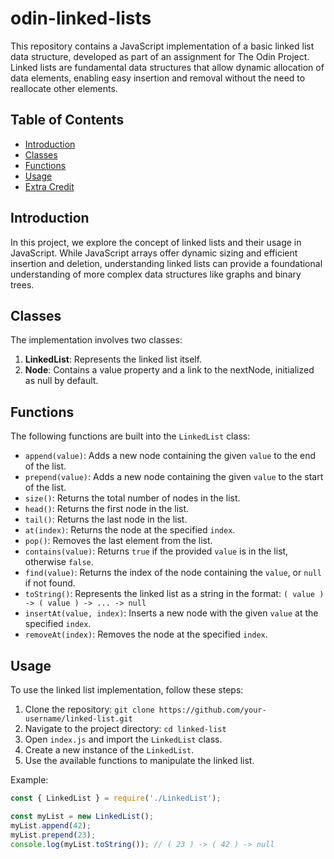 # odin-linked-lists

This repository contains a JavaScript implementation of a basic linked list data structure, developed as part of an assignment for The Odin Project. Linked lists are fundamental data structures that allow dynamic allocation of data elements, enabling easy insertion and removal without the need to reallocate other elements.

## Table of Contents

- [Introduction](#introduction)
- [Classes](#classes)
- [Functions](#functions)
- [Usage](#usage)
- [Extra Credit](#extra-credit)

## Introduction

In this project, we explore the concept of linked lists and their usage in JavaScript. While JavaScript arrays offer dynamic sizing and efficient insertion and deletion, understanding linked lists can provide a foundational understanding of more complex data structures like graphs and binary trees.

## Classes

The implementation involves two classes:

1. **LinkedList**: Represents the linked list itself.
2. **Node**: Contains a value property and a link to the nextNode, initialized as null by default.

## Functions

The following functions are built into the `LinkedList` class:

- `append(value)`: Adds a new node containing the given `value` to the end of the list.
- `prepend(value)`: Adds a new node containing the given `value` to the start of the list.
- `size()`: Returns the total number of nodes in the list.
- `head()`: Returns the first node in the list.
- `tail()`: Returns the last node in the list.
- `at(index)`: Returns the node at the specified `index`.
- `pop()`: Removes the last element from the list.
- `contains(value)`: Returns `true` if the provided `value` is in the list, otherwise `false`.
- `find(value)`: Returns the index of the node containing the `value`, or `null` if not found.
- `toString()`: Represents the linked list as a string in the format: `( value ) -> ( value ) -> ... -> null`
- `insertAt(value, index)`: Inserts a new node with the given `value` at the specified `index`.
- `removeAt(index)`: Removes the node at the specified `index`.

## Usage

To use the linked list implementation, follow these steps:

1. Clone the repository: `git clone https://github.com/your-username/linked-list.git`
2. Navigate to the project directory: `cd linked-list`
3. Open `index.js` and import the `LinkedList` class.
4. Create a new instance of the `LinkedList`.
5. Use the available functions to manipulate the linked list.

Example:

```javascript
const { LinkedList } = require('./LinkedList');

const myList = new LinkedList();
myList.append(42);
myList.prepend(23);
console.log(myList.toString()); // ( 23 ) -> ( 42 ) -> null

